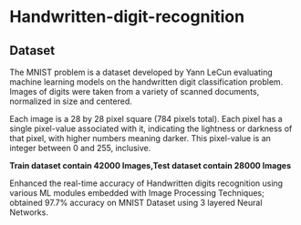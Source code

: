 # Handwritten-digit-recognition

## Dataset  
The MNIST problem is a dataset developed by Yann LeCun evaluating machine learning models on the handwritten digit classification problem.
Images of digits were taken from a variety of scanned documents, normalized in size and centered.
     
Each image is a 28 by 28 pixel square (784 pixels total). Each pixel has a single pixel-value associated with it, indicating the lightness or darkness of that pixel, with higher numbers meaning darker. This pixel-value is an integer between 0 and 255, inclusive.

**Train dataset contain 42000 Images,Test dataset contain 28000 Images**




Enhanced the real-time accuracy of Handwritten digits recognition using various ML modules embedded with Image Processing Techniques; obtained 97.7% accuracy on MNIST Dataset using 3 layered Neural Networks.
